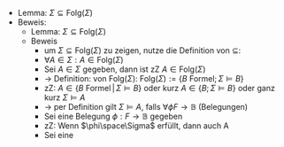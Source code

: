 - Lemma: $\Sigma\subseteq\text{Folg}\left(\Sigma\right)$
- Beweis:
	- Lemma: $\Sigma\subseteq\text{Folg}\left(\Sigma\right)$
	- Beweis
		- um $\Sigma\subseteq\text{Folg}\left(\Sigma\right)$ zu zeigen, nutze die Definition von $\subseteq$:
		- $\forall A\in\Sigma:A\in\text{Folg}\left(\Sigma\right)$
		- Sei $A\in\Sigma$ gegeben, dann ist zZ $A\in\text{Folg}\left(\Sigma\right)$
		- -> Definition: von $\text{Folg}\left(\Sigma\right)$: $\text{Folg}\left(\Sigma\right):=\left\lbrace B\text{ Formel};\Sigma\models B\right\rbrace$
		- zZ: $A\in\left\lbrace B\text{ Formel}\,\vert\,\Sigma\models B\right\rbrace$ oder kurz $A\in\left\lbrace B;\Sigma\models B\right\rbrace$ oder ganz kurz $\Sigma\models A$
		- -> per Definition gilt $\Sigma\models A$, falls $\forall\phi F\rightarrow\mathbb{B}$ (Belegungen)
		- Sei eine Belegung $\phi:F\rightarrow\mathbb{B}$ gegeben
		- zZ: Wenn $\phi\space\Sigma$ erfüllt, dann auch A
		- Sei eine
